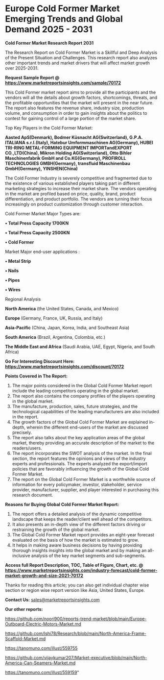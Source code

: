 # Europe Cold Former Market Emerging Trends and Global Demand 2025 - 2031

<strong>Cold Former Market Research Report 2031</strong>

The Research Report on Cold Former Market is a Skillful and Deep Analysis of the Present Situation and Challenges. This research report also analyzes other important trends and market drivers that will affect market growth over 2025-2031.

<strong>Request Sample Report @ <a href=https://www.marketreportsinsights.com/sample/70172>https://www.marketreportsinsights.com/sample/70172</a></strong>

This Cold Former market report aims to provide all the participants and the vendors will all the details about growth factors, shortcomings, threats, and the profitable opportunities that the market will present in the near future. The report also features the revenue share, industry size, production volume, and consumption in order to gain insights about the politics to contest for gaining control of a large portion of the market share.

Top Key Players in the Cold Former Market:

<strong>Aasted ApS(Denmark), Bodmer Küsnacht AG(Switzerland), G.P.A. ITALIANA s.r.l.(Italy), Hatebur Umformmaschinen AG(Germany), HUBEI TRI-RING METAL-FORMING EQUIPMENT IMPORTandEXPORT CO.,LTD(China), Mikron Holding AG(Switzerland), Otto Bihler Maschinenfabrik GmbH and Co.KG(Germany), PROFIROLL TECHNOLOGIES GMBH(Germany), transfluid Maschinenbau GmbH(Germany), YINSHEN(China)</strong>

The Cold Former Industry is severely competitive and fragmented due to the existence of various established players taking part in different marketing strategies to increase their market share. The vendors operating in the market are profiled based on price, quality, brand, product differentiation, and product portfolio. The vendors are turning their focus increasingly on product customization through customer interaction.

Cold Former Market Major Types are:

<strong>• Total Press Capacity 1700KN

• Total Press Capacity 2500KN

• Cold Former</strong>

Market Major end-user applications :

<strong>• Metal Strip

• Nails

• Pipes

• Wires</strong>

Regional Analysis

</u><strong><b>North America</b></strong> (the United States, Canada, and Mexico)

<strong><b>Europe </b></strong>(Germany, France, UK, Russia, and Italy)

<strong><b>Asia-Pacific</b></strong> (China, Japan, Korea, India, and Southeast Asia)

<strong><b>South America</b></strong> (Brazil, Argentina, Colombia, etc.)

<strong><b>The Middle East and Africa</b></strong> (Saudi Arabia, UAE, Egypt, Nigeria, and South Africa)

<strong>Go For Interesting Discount Here: <a href=https://www.marketreportsinsights.com/discount/70172>https://www.marketreportsinsights.com/discount/70172</a></strong>

<strong>Points Covered in The Report:</strong>
<ol>
  <li>The major points considered in the Global Cold Former Market report include the leading competitors operating in the global market.</li>
  <li>The report also contains the company profiles of the players operating in the global market.</li>
  <li>The manufacture, production, sales, future strategies, and the technological capabilities of the leading manufacturers are also included in the report.</li>
  <li>The growth factors of the Global Cold Former Market are explained in-depth, wherein the different end-users of the market are discussed precisely.</li>
  <li>The report also talks about the key application areas of the global market, thereby providing an accurate description of the market to the readers/users.</li>
  <li>The report incorporates the SWOT analysis of the market. In the final section, the report features the opinions and views of the industry experts and professionals. The experts analyzed the export/import policies that are favorably influencing the growth of the Global Cold Former Market.</li>
  <li>The report on the Global Cold Former Market is a worthwhile source of information for every policymaker, investor, stakeholder, service provider, manufacturer, supplier, and player interested in purchasing this research document.</li>
</ol>
<strong>Reasons for Buying Global Cold Former Market Report:</strong>

<ol>
  <li>The report offers a detailed analysis of the dynamic competitive landscape that keeps the reader/client well ahead of the competitors.</li>
  <li>It also presents an in-depth view of the different factors driving or restraining the growth of the global market.</li>
  <li>The Global Cold Former Market report provides an eight-year forecast evaluated on the basis of how the market is estimated to grow.</li>
  <li>It helps in making aware business decisions by having providing thorough insights insights into the global market and by making an all-inclusive analysis of the key market segments and sub-segments.</li>
</ol>
<strong>Access full Report Description, TOC, Table of Figure, Chart, etc. @ <a href=https://www.marketreportsinsights.com/industry-forecast/cold-former-market-growth-and-size-2021-70172>https://www.marketreportsinsights.com/industry-forecast/cold-former-market-growth-and-size-2021-70172</a></strong>


Thanks for reading this article; you can also get individual chapter wise section or region wise report version like Asia, United States, Europe.

<strong>Contact Us:</strong>
sales@marketreportsinsights.com

<strong>Our other reports:</strong>

<a href=https://github.com/noori900/reports-trend-market/blob/main/Europe-Outboard-Electric-Motors-Market.md>https://github.com/noori900/reports-trend-market/blob/main/Europe-Outboard-Electric-Motors-Market.md</a>

<a href=https://github.com/Ishi78/Research/blob/main/North-America-Frame-Scaffold-Market.md>https://github.com/Ishi78/Research/blob/main/North-America-Frame-Scaffold-Market.md</a>

<a href=https://tanomuno.com/illust/559755>https://tanomuno.com/illust/559755</a>

<a href=https://github.com/vijaykumar207/Market-executive/blob/main/North-America-Can-Seamers-Market.md>https://github.com/vijaykumar207/Market-executive/blob/main/North-America-Can-Seamers-Market.md</a>

<a href=https://tanomuno.com/illust/559159>https://tanomuno.com/illust/559159</a>"

